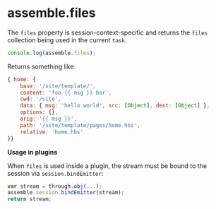 # assemble.files

The `files` property is session-context-specific and returns the `files` collection being used in the current `task`.

```js
console.log(assemble.files);
```

Returns something like:

```js
{ home: {
    base: '/site/template/',
    content: 'foo {{ msg }} bar',
    cwd: '/site',
    data: { msg: 'hello world', src: [Object], dest: [Object] },
    options: {},
    orig: '{{ msg }}',
    path: '/site/template/pages/home.hbs',
    relative: 'home.hbs'
}}
```

**Usage in plugins**

When `files` is used inside a plugin, the stream must be bound to the session via `session.bindEmitter`:

```js
var stream = through.obj(...);
assemble.session.bindEmitter(stream);
return stream;
```
 
